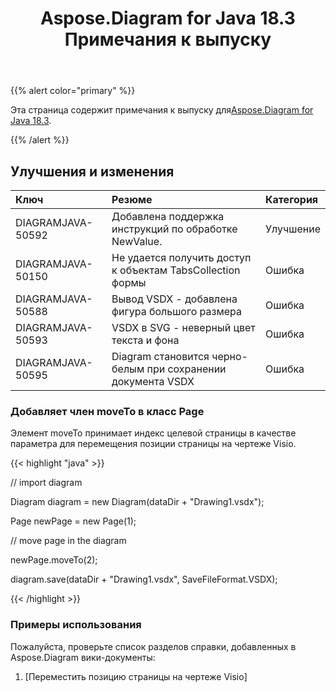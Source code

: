 ﻿---
title: Aspose.Diagram for Java 18.3 Примечания к выпуску
type: docs
weight: 100
url: /ru/java/aspose-diagram-for-java-18-3-release-notes/
---
{{% alert color="primary" %}} 

 Эта страница содержит примечания к выпуску для[Aspose.Diagram for Java 18.3](https://docs.aspose.com/diagram/java/aspose-diagram-for-java-18-3-release-notes/).

{{% /alert %}} 
## **Улучшения и изменения**

|**Ключ**|**Резюме**|**Категория**|
|:- |:- |:- |
|DIAGRAMJAVA-50592|Добавлена поддержка инструкций по обработке NewValue.|Улучшение|
|DIAGRAMJAVA-50150|Не удается получить доступ к объектам TabsCollection формы|Ошибка|
|DIAGRAMJAVA-50588|Вывод VSDX - добавлена фигура большого размера|Ошибка|
|DIAGRAMJAVA-50593|VSDX в SVG - неверный цвет текста и фона|Ошибка|
|DIAGRAMJAVA-50595|Diagram становится черно-белым при сохранении документа VSDX|Ошибка|
### **Добавляет член moveTo в класс Page**
Элемент moveTo принимает индекс целевой страницы в качестве параметра для перемещения позиции страницы на чертеже Visio.

{{< highlight "java" >}}

 // import diagram

Diagram diagram = new Diagram(dataDir + "Drawing1.vsdx");

Page newPage = new Page(1);

// move page in the diagram

newPage.moveTo(2);

diagram.save(dataDir + "Drawing1.vsdx", SaveFileFormat.VSDX);

{{< /highlight >}}
### **Примеры использования**
Пожалуйста, проверьте список разделов справки, добавленных в Aspose.Diagram вики-документы:

1. [Переместить позицию страницы на чертеже Visio]
